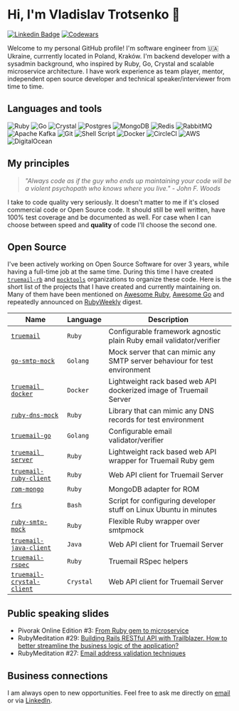 # Hi, I'm Vladislav Trotsenko 👋

[![Linkedin Badge](https://img.shields.io/badge/-vladislav.trotsenko-blue?style=flat&logo=Linkedin&logoColor=white&link=https://www.linkedin.com/in/vladislav-trotsenko)](https://www.linkedin.com/in/vladislav-trotsenko) [![Codewars](https://www.codewars.com/users/bestwebua/badges/micro)](https://www.codewars.com/users/bestwebua)

Welcome to my personal GitHub profile! I'm software engineer from 🇺🇦 Ukraine, currrently located in Poland, Kraków. I'm backend developer with a sysadmin background, who inspired by Ruby, Go, Crystal and scalable microservice architecture. I have work experience as team player, mentor, independent open source developer and technical speaker/interviewer from time to time.

## Languages and tools

![Ruby](https://img.shields.io/badge/ruby-%23CC342D.svg?style=for-the-badge&logo=ruby&logoColor=white) ![Go](https://img.shields.io/badge/go-%2300ADD8.svg?style=for-the-badge&logo=go&logoColor=white) ![Crystal](https://img.shields.io/badge/crystal-%23000000.svg?style=for-the-badge&logo=crystal&logoColor=white) ![Postgres](https://img.shields.io/badge/postgres-%23316192.svg?style=for-the-badge&logo=postgresql&logoColor=white) ![MongoDB](https://img.shields.io/badge/MongoDB-%234ea94b.svg?style=for-the-badge&logo=mongodb&logoColor=white) ![Redis](https://img.shields.io/badge/redis-%23DD0031.svg?style=for-the-badge&logo=redis&logoColor=white) ![RabbitMQ](https://img.shields.io/badge/Rabbitmq-FF6600?style=for-the-badge&logo=rabbitmq&logoColor=white) ![Apache Kafka](https://img.shields.io/badge/Apache%20Kafka-000?style=for-the-badge&logo=apachekafka) ![Git](https://img.shields.io/badge/git-%23F05033.svg?style=for-the-badge&logo=git&logoColor=white) ![Shell Script](https://img.shields.io/badge/shell_script-%23121011.svg?style=for-the-badge&logo=gnu-bash&logoColor=white) ![Docker](https://img.shields.io/badge/docker-%230db7ed.svg?style=for-the-badge&logo=docker&logoColor=white) ![CircleCI](https://img.shields.io/badge/circle%20ci-%23161616.svg?style=for-the-badge&logo=circleci&logoColor=white) ![AWS](https://img.shields.io/badge/AWS-%23FF9900.svg?style=for-the-badge&logo=amazon-aws&logoColor=white) ![DigitalOcean](https://img.shields.io/badge/DigitalOcean-%230167ff.svg?style=for-the-badge&logo=digitalOcean&logoColor=white)

## My principles

> *"Always code as if the guy who ends up maintaining your code will be a violent psychopath who knows where you live." - John F. Woods*

I take to code quality very seriously. It doesn't matter to me if it's closed commercial code or Open Source code. It should still be well written, have 100% test coverage and be documented as well. For case when I can choose between speed and **quality** of code I'll choose the second one.

## Open Source

I've been actively working on Open Source Software for over 3 years, while having a full-time job at the same time. During this time I have created [`truemail-rb`](https://truemail-rb.org) and [`mocktools`](https://github.com/mocktools) organizations to organize these code. Here is the short list of the projects that I have created and currently maintaining on. Many of them have been mentioned on [Awesome Ruby](https://awesome-ruby.com), [Awesome Go](https://awesome-go.com) and repeatedly announced on [RubyWeekly](https://rubyweekly.com) digest.

| Name | Language | Description |
| --- | --- | --- |
| [`truemail`](https://github.com/truemail-rb/truemail) | `Ruby` | Configurable framework agnostic plain Ruby email validator/verifier |
| [`go-smtp-mock`](https://github.com/mocktools/go-smtp-mock) | `Golang` | Mock server that can mimic any SMTP server behaviour for test environment |
| [`truemail docker`](https://github.com/truemail-rb/truemail-rack-docker-image) | `Docker` | Lightweight rack based web API dockerized image of Truemail Server |
| [`ruby-dns-mock`](https://github.com/mocktools/ruby-dns-mock) | `Ruby` | Library that can mimic any DNS records for test environment |
| [`truemail-go`](https://github.com/truemail-rb/truemail-go) | `Golang` | Configurable email validator/verifier |
| [`truemail server`](https://github.com/truemail-rb/truemail-rack) | `Ruby` | Lightweight rack based web API wrapper for Truemail Ruby gem |
| [`truemail-ruby-client`](https://github.com/truemail-rb/truemail-ruby-client) | `Ruby` | Web API client for Truemail Server |
| [`rom-mongo`](https://github.com/bestwebua/rom-mongo) | `Ruby` | MongoDB adapter for ROM |
| [`frs`](https://github.com/RubyWorkout/frs) | `Bash` | Script for configuring developer stuff on Linux Ubuntu in minutes |
| [`ruby-smtp-mock`](https://github.com/mocktools/ruby-smtp-mock) | `Ruby` | Flexible Ruby wrapper over smtpmock |
| [`truemail-java-client`](https://github.com/truemail-rb/truemail-java-client) | `Java` | Web API client for Truemail Server |
| [`truemail-rspec`](https://github.com/truemail-rb/truemail-rspec) | `Ruby` | Truemail RSpec helpers |
| [`truemail-crystal-client`](https://github.com/truemail-rb/truemail-crystal-client) | `Crystal` | Web API client for Truemail Server |

## Public speaking slides

- Pivorak Online Edition #3: [From Ruby gem to microservice](https://slides.com/vladislavtrotsenko/truemail-rack)
- RubyMeditation #29: [Building Rails RESTful API with Trailblazer. How to better streamline the business logic of the application?](https://slides.com/vladislavtrotsenko/building-rails-restful-api-with-trailblazer-how-to-better-streamline-the-business-logic-of-the-application)
- RubyMeditation #27: [Email address validation techniques](https://slides.com/vladislavtrotsenko/truemail)

## Business connections

I am always open to new opportunities. Feel free to ask me directly on [email](admin@bestweb.com.ua) or via [LinkedIn](https://www.linkedin.com/in/vladislav-trotsenko).
